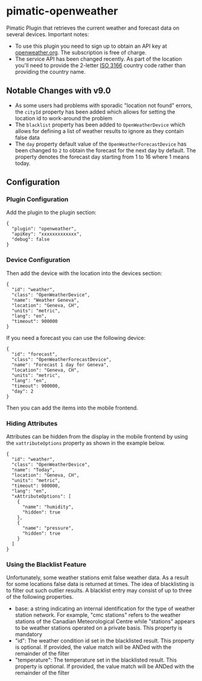 pimatic-openweather
===================

Pimatic Plugin that retrieves the current weather and forecast data on several devices.
Important notes: 
 * To use this plugin you need to sign up to obtain an API key at [openweather.org](http://openweathermap.org/appid). 
   The subscription is free of charge.
 * The service API has been changed recently. As part of the location you'll need to provide the 
   2-letter [ISO 3166](https://en.wikipedia.org/wiki/ISO_3166-1) country code rather than providing the country name.
   
Notable Changes with v9.0
-------------------------

* As some users had problems with sporadic "location not found" errors, the `cityId` property has been added 
  which allows for setting the location id to work-around the problem
* The `blacklist` property has been added to `OpenWeatherDevice` which allows for defining a list 
  of weather results to ignore as they contain false data
* The `day` property default value of the `OpenWeatherForecastDevice` has been changed to `2` to obtain the forecast 
  for the next day by default. The property denotes the forecast day starting from 1 to 16 where 1 means today.

Configuration
-------------

### Plugin Configuration

Add the plugin to the plugin section:

    {
      "plugin": "openweather",
      "apiKey": "xxxxxxxxxxxxx",
      "debug": false
    }

### Device Configuration

Then add the device with the location into the devices section:

    {
      "id": "weather",
      "class": "OpenWeatherDevice",
      "name": "Weather Geneva",
      "location": "Geneva, CH",
      "units": "metric",
      "lang": "en",
      "timeout": 900000
    }

If you need a forecast you can use the following device:

    {
      "id": "forecast",
      "class": "OpenWeatherForecastDevice",
      "name": "Forecast 1 day for Geneva",
      "location": "Geneva, CH",
      "units": "metric",
      "lang": "en",
      "timeout": 900000,
      "day": 2
    }

Then you can add the items into the mobile frontend.

### Hiding Attributes

Attributes can be hidden from the display in the mobile frontend by using the `xattributeOptions` property as shown in the example below.

	{
	  "id": "weather",
	  "class": "OpenWeatherDevice",
	  "name": "Today",
	  "location": "Geneva, CH",
	  "units": "metric",
	  "timeout": 900000,
	  "lang": "en",
	  "xAttributeOptions": [
		{
		  "name": "humidity",
		  "hidden": true
		},
		{
		  "name": "pressure",
		  "hidden": true
		}
	  ]
	}

### Using the Blacklist Feature

Unfortunately, some weather stations emit false weather data. As a result for some locations false data 
is returned at times. The idea of blacklisting is to filter out such outlier results. A blacklist entry may 
consist of up to three of the following properties. 

* base: a string indicating an internal identification for the type of weather station network. For example, 
  "cmc stations" refers to the weather stations of the Canadian Meteorological Centre while "stations" appears to be 
  weather stations operated on a private basis. This property is mandatory
* "id": The weather condition id set in the blacklisted result. This property is optional. If provided, the value
  match will be ANDed with the remainder of the filter
* "temperature": The temperature set in the blacklisted result. This property is optional. If provided, the value
  match will be ANDed with the remainder of the filter



